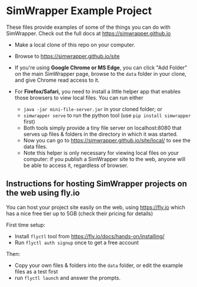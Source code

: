 # SimWrapper Example Project

These files provide examples of some of the things you can do with SimWrapper. Check out the full docs at https://simwrapper.github.io

- Make a local clone of this repo on your computer.

- Browse to https://simwrapper.github.io/site

- If you're using **Google Chrome or MS Edge**, you can click "Add Folder" on the main SimWrapper page, browse to the `data` folder in your clone, and give Chrome read access to it.

- For **Firefox/Safari,** you need to install a little helper app that enables those browsers to view local files. You can run either 
   - `java -jar mini-file-server.jar` in your cloned folder; or
   - `simwrapper serve` to run the python tool (use `pip install simwrapper` first)
   - Both tools simply provide a tiny file server on localhost:8080 that serves up files & folders in the directory in which it was started.
   - Now you can go to https://simwrapper.github.io/site/local/ to see the data files.
   - Note this helper is only necessary for viewing local files on your computer: if you publish a SimWrapper site to the web, anyone will be able to access it, regardless of browser.

## Instructions for hosting SimWrapper projects on the web using fly.io

You can host your project site easily on the web, using https://fly.io which has a nice free tier up to 5GB (check their pricing for details)

First time setup:

- Install `flyctl` tool from https://fly.io/docs/hands-on/installing/
- Run `flyctl auth signup` once to get a free account

Then:

- Copy your own files & folders into the `data` folder, or edit the example files as a test first
- run `flyctl launch` and answer the prompts.


